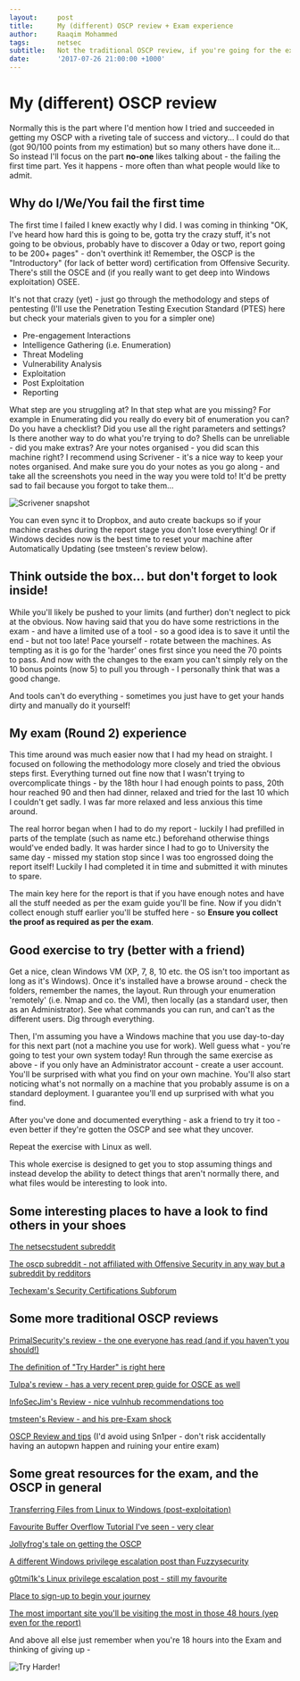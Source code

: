 ```yaml
---
layout:     post
title:      My (different) OSCP review + Exam experience
author:     Raaqim Mohammed
tags: 		netsec
subtitle:  	Not the traditional OSCP review, if you're going for the exam read on!
date:       '2017-07-26 21:00:00 +1000'
---
```


# My (different) OSCP review

Normally this is the part where I'd mention how I tried and succeeded in getting my OSCP with a riveting tale of success and victory... I could do that (got 90/100 points from my estimation) but so many others have done it... So instead I'll focus on the part **no-one** likes talking about - the failing the first time part. Yes it happens - more often than what people would like to admit.


## Why do I/We/You fail the first time

The first time I failed I knew exactly why I did. I was coming in thinking "OK, I've heard how hard this is going to be, gotta try the crazy stuff, it's not going to be obvious, probably have to discover a 0day or two, report going to be 200+ pages" - don't overthink it! Remember, the OSCP is the "Introductory" (for lack of better word) certification from Offensive Security. There's still the OSCE and (if you really want to get deep into Windows exploitation) OSEE. 

It's not that crazy (yet) - just go through the methodology and steps of pentesting (I'll use the Penetration Testing Execution Standard (PTES) here but check your materials given to you for a simpler one)

   * Pre-engagement Interactions
   * Intelligence Gathering (i.e. Enumeration)
   * Threat Modeling
   * Vulnerability Analysis
   * Exploitation
   * Post Exploitation
   * Reporting

What step are you struggling at? In that step what are you missing? For example in Enumerating did you really do every bit of enumeration you can? Do you have a checklist? Did you use all the right parameters and settings? Is there another way to do what you're trying to do? Shells can be unreliable - did you make extras? Are your notes organised - you did scan this machine right? I recommend using Scrivener - it's a nice way to keep your notes organised. And make sure you do your notes as you go along - and take all the screenshots you need in the way you were told to! It'd be pretty sad to fail because you forgot to take them...

![Scrivener snapshot](https://raaqim.me/img/scrivener_snapshot.png)

You can even sync it to Dropbox, and auto create backups so if your machine crashes during the report stage you don't lose everything! Or if Windows decides now is the best time to reset your machine after Automatically Updating (see tmsteen's review below).

   
## Think outside the box... but don't forget to look inside!

While you'll likely be pushed to your limits (and further) don't neglect to pick at the obvious. Now having said that you do have some restrictions in the exam - and have a limited use of a tool - so a good idea is to save it until the end - but not too late! Pace yourself - rotate between the machines. As tempting as it is go for the 'harder' ones first since you need the 70 points to pass. And now with the changes to the exam you can't simply rely on the 10 bonus points (now 5) to pull you through - I personally think that was a good change.

And tools can't do everything - sometimes you just have to get your hands dirty and manually do it yourself! 


## My exam (Round 2) experience

This time around was much easier now that I had my head on straight. I focused on following the methodology more closely and tried the obvious steps first. Everything turned out fine now that I wasn't trying to overcomplicate things - by the 18th hour I had enough points to pass, 20th hour reached 90 and then had dinner, relaxed and tried for the last 10 which I couldn't get sadly. I was far more relaxed and less anxious this time around. 

The real horror began when I had to do my report - luckily I had prefilled in parts of the template (such as name etc.) beforehand otherwise things would've ended badly. It was harder since I had to go to University the same day - missed my station stop since I was too engrossed doing the report itself! Luckily I had completed it in time and submitted it with minutes to spare.

The main key here for the report is that if you have enough notes and have all the stuff needed as per the exam guide you'll be fine. Now if you didn't collect enough stuff earlier you'll be stuffed here - so **Ensure you collect the proof as required as per the exam**.


## Good exercise to try (better with a friend)

Get a nice, clean Windows VM (XP, 7, 8, 10 etc. the OS isn't too important as long as it's Windows). Once it's installed have a browse around - check the folders, remember the names, the layout. Run through your enumeration 'remotely' (i.e. Nmap and co. the VM), then locally (as a standard user, then as an Administrator). See what commands you can run, and can't as the different users. Dig through everything.

Then, I'm assuming you have a Windows machine that you use day-to-day for this next part (not a machine you use for work). Well guess what - you're going to test your own system today! Run through the same exercise as above - if you only have an Administrator account - create a user account. You'll be surprised with what you find on your own machine. You'll also start noticing what's not normally on a machine that you probably assume is on a standard deployment. I guarantee you'll end up surprised with what you find.

After you've done and documented everything - ask a friend to try it too - even better if they're gotten the OSCP and see what they uncover. 

Repeat the exercise with Linux as well.

This whole exercise is designed to get you to stop assuming things and instead develop the ability to detect things that aren't normally there, and what files would be interesting to look into.


## Some interesting places to have a look to find others in your shoes

[The netsecstudent subreddit](https://www.reddit.com/r/netsecstudents/)

[The oscp subreddit - not affiliated with Offensive Security in any way but a subreddit by redditors](https://www.reddit.com/r/oscp/)

[Techexam's Security Certifications Subforum](http://www.techexams.net/forums/security-certifications/)


## Some more traditional OSCP reviews

[PrimalSecurity's review - the one everyone has read (and if you haven't you should!)](http://www.primalsecurity.net/0x2-course-review-penetration-testing-with-kali-linux-oscp/)

[The definition of "Try Harder" is right here](https://localhost.exposed/path-to-oscp/)

[Tulpa's review - has a very recent prep guide for OSCE as well](https://tulpa-security.com/2016/09/11/review-oscp-and-pwk/)

[InfoSecJim's Review - nice vulnhub recommendations too](https://www.jimwilbur.com/2017/07/oscp-review/)

[tmsteen's Review - and his pre-Exam shock](https://ratil.life/try-harder-the-journey-to-my-oscp/)

[OSCP Review and tips](https://hackmethod.com/oscp-review-tips/) (I'd avoid using Sn1per - don't risk accidentally having an autopwn happen and ruining your entire exam)


## Some great resources for the exam, and the OSCP in general

[Transferring Files from Linux to Windows (post-exploitation)](https://blog.ropnop.com/transferring-files-from-kali-to-windows/)

[Favourite Buffer Overflow Tutorial I've seen - very clear](https://www.nccgroup.trust/au/about-us/newsroom-and-events/blogs/2016/june/writing-exploits-for-win32-systems-from-scratch/)

[Jollyfrog's tale on getting the OSCP](http://www.techexams.net/forums/security-certifications/110760-oscp-jollyfrogs-tale.html)

[A different Windows privilege escalation post than Fuzzysecurity](https://www.toshellandback.com/2015/11/24/ms-priv-esc/)

[g0tmi1k's Linux privilege escalation post - still my favourite](https://blog.g0tmi1k.com/2011/08/basic-linux-privilege-escalation/)

[Place to sign-up to begin your journey](https://www.offensive-security.com/information-security-training/penetration-testing-training-kali-linux/)

[The most important site you'll be visiting the most in those 48 hours (yep even for the report)](https://google.com)

And above all else just remember when you're 18 hours into the Exam and thinking of giving up -


![Try Harder!](https://raaqim.me/img/tryharder.png)

